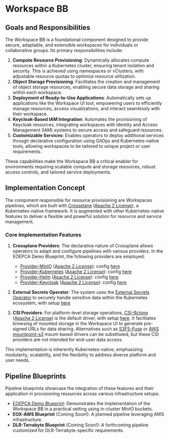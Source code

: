 # Workspace BB

## Goals and Responsibilities

The Workspace BB is a foundational component designed to provide secure, adaptable, and extensible workspaces for individuals or collaborative groups. Its primary responsibilities include:

1. **Compute Resource Provisioning**: Dynamically allocates compute resources within a Kubernetes cluster, ensuring tenant isolation and security. This is achieved using namespaces or vClusters, with adjustable resource quotas to optimize resource utilization.  
2. **Object Storage Provisioning**: Facilitates the creation and management of object storage resources, enabling secure data storage and sharing within each workspace.  
3. **Deployment of Ready-to-Use Applications**: Automatically sets up applications like the Workspace UI tool, empowering users to efficiently manage resources, access visualizations, and interact seamlessly with their workspace.  
4. **Keycloak-Based IAM Integration**: Automates the provisioning of Keycloak resources, integrating workspaces with Identity and Access Management (IAM) systems to secure access and safeguard resources.  
5. **Customizable Services**: Enables operators to deploy additional services through declarative configuration using GitOps and Kubernetes-native tools, allowing workspaces to be tailored to unique project or user requirements.  

These capabilities make the Workspace BB a critical enabler for environments requiring scalable compute and storage resources, robust access controls, and tailored service deployments.

## Implementation Concept

The component responsible for resource provisioning are Workspaces pipelines, which are built with [Crossplane](https://github.com/crossplane/crossplane) ([Apache 2 License](https://github.com/crossplane/crossplane/blob/main/LICENSE)), a Kubernetes-native framework. It is augmented with other Kubernetes-native features to deliver a flexible and powerful solution for resource and service management.

### Core Implementation Features

1. **Crossplane Providers**: The declarative nature of Crossplane allows operators to adapt and configure pipelines with various providers. In the EOEPCA Demo Blueprint, the following providers are employed:
   - [Provider-MinIO](https://github.com/vshn/provider-minio) ([Apache 2 License](https://github.com/vshn/provider-minio/blob/main/LICENSE)): config [here](./setup/eoepca-demo/crossplane-provider-minio.yaml)
   - [Provider-Kubernetes](https://github.com/crossplane-contrib/provider-kubernetes) ([Apache 2 License](https://github.com/crossplane-contrib/provider-kubernetes/blob/main/LICENSE)): config [here](./setup/eoepca-demo/crossplane-provider-kubernetes.yaml)
   - [Provider-Helm](https://github.com/crossplane-contrib/provider-helm) ([Apache 2 License](https://github.com/crossplane-contrib/provider-helm/blob/main/LICENSE)): config [here](./setup/eoepca-demo/crossplane-provider-helm.yaml)
   - [Provider-Keycloak](https://github.com/crossplane-contrib/provider-keycloak) ([Apache 2 License](https://github.com/crossplane-contrib/provider-keycloak/blob/main/LICENSE)): config [here](./setup/eoepca-demo/crossplane-provider-keycloak.yaml)

2. **External Secrets Operator**: The system uses the [External Secrets Operator](https://external-secrets.io) to securely handle sensitive data within the Kubernetes ecosystem, with setup [here](./setup/eoepca-demo/eso.yaml)

3. **CSI Providers**: For platform-level storage operations, [CSI-Rclone](https://github.com/SwissDataScienceCenter/csi-rclone) ([Apache 2 License](https://github.com/SwissDataScienceCenter/csi-rclone/blob/master/LICENSE)) is the default driver, with setup [here](./setup/eoepca-demo/csi-rclone.yaml). It facilitates browsing of mounted storage in the Workspace UI to generate pre-signed URLs for data sharing. Alternatives such as [S3FS-Fuse](https://github.com/s3fs-fuse/s3fs-fuse) or [AWS mountpoint-s3](https://github.com/awslabs/mountpoint-s3) mount-based drivers can be substituted, but these CSI providers are not intended for end-user data access.

This implementation is inherently Kubernetes-native, emphasizing modularity, scalability, and the flexibility to address diverse platform and user needs.

## Pipeline Blueprints

Pipeline blueprints showcase the integration of these features and their application in provisioning resources across various infrastructure setups:

- [EOEPCA Demo Blueprint](https://github.com/EOEPCA/workspace/tree/main/setup/eoepca-demo): Demonstrates the implementation of the Workspace BB in a practical setting using in-cluster MinIO buckets.
- **EOX-AWS Blueprint** (Coming Soon!): A planned pipeline leveraging AWS infrastructure.  
- **DLR-Terrabyte Blueprint** (Coming Soon!): A forthcoming pipeline customized for DLR-Terrabyte-specific requirements.  
